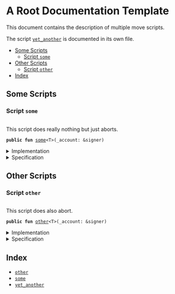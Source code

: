 

<a name="@A_Root_Documentation_Template_0"></a>

# A Root Documentation Template


This document contains the description of multiple move scripts.

The script <code><a href="root_template_script3.md#yet_another">yet_another</a></code> is documented in its own file.

-  [Some Scripts](#@Some_Scripts_1)
    -  [Script `some`](#some)
-  [Other Scripts](#@Other_Scripts_2)
    -  [Script `other`](#other)
-  [Index](#@Index_3)



<a name="@Some_Scripts_1"></a>

## Some Scripts



<a name="some"></a>

### Script `some`



<pre><code></code></pre>


This script does really nothing but just aborts.


<pre><code><b>public</b> <b>fun</b> <a href="root.md#some">some</a>&lt;T&gt;(_account: &signer)
</code></pre>



<details>
<summary>Implementation</summary>


<pre><code><b>fun</b> <a href="root.md#some">some</a>&lt;T&gt;(_account: &signer) {
    <b>abort</b> 1
}
</code></pre>



</details>

<details>
<summary>Specification</summary>



<pre><code><b>aborts_if</b> <b>true</b> <b>with</b> 1;
</code></pre>



</details>



<a name="@Other_Scripts_2"></a>

## Other Scripts



<a name="other"></a>

### Script `other`



<pre><code></code></pre>


This script does also abort.


<pre><code><b>public</b> <b>fun</b> <a href="root.md#other">other</a>&lt;T&gt;(_account: &signer)
</code></pre>



<details>
<summary>Implementation</summary>


<pre><code><b>fun</b> <a href="root.md#other">other</a>&lt;T&gt;(_account: &signer) {
    <b>abort</b> 2
}
</code></pre>



</details>

<details>
<summary>Specification</summary>



<pre><code><b>aborts_if</b> <b>true</b> <b>with</b> 2;
</code></pre>



</details>



<a name="@Index_3"></a>

## Index


-  [`other`](root.md#other)
-  [`some`](root.md#some)
-  [`yet_another`](root_template_script3.md#yet_another)
